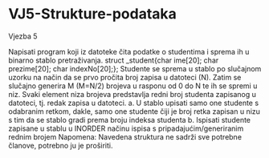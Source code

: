 # VJ5-Strukture-podataka
Vjezba 5

Napisati program koji iz datoteke čita podatke o studentima i sprema ih u binarno stablo pretraživanja.
struct _student{char ime[20]; char prezime[20]; char indexNo[20];};
Studente se sprema u stablo po slučajnom uzorku na način da se prvo pročita broj zapisa u datoteci (N).
Zatim se slučajno generira M (M=N/2) brojeva u rasponu od 0 do N te ih se spremi u niz.
Svaki element niza brojeva predstavlja redni broj studenta zapisanog u datoteci, tj. redak zapisa u datoteci.
a.	U stablo upisati samo one studente s odabranim retkom, dakle, samo one studente čiji je broj retka zapisan u nizu s tim da se stablo gradi prema broju indeksa studenta
b.	Ispisati studente zapisane u stablu u INORDER načinu ispisa s pripadajućim/generiranim rednim brojem
Napomena: Navedena struktura ne sadrži sve potrebne članove, potrebno ju je proširiti.
